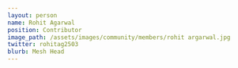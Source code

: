 ```yaml
---
layout: person
name: Rohit Agarwal
position: Contributor
image_path: /assets/images/community/members/rohit argarwal.jpg
twitter: rohitag2503
blurb: Mesh Head
---
```


